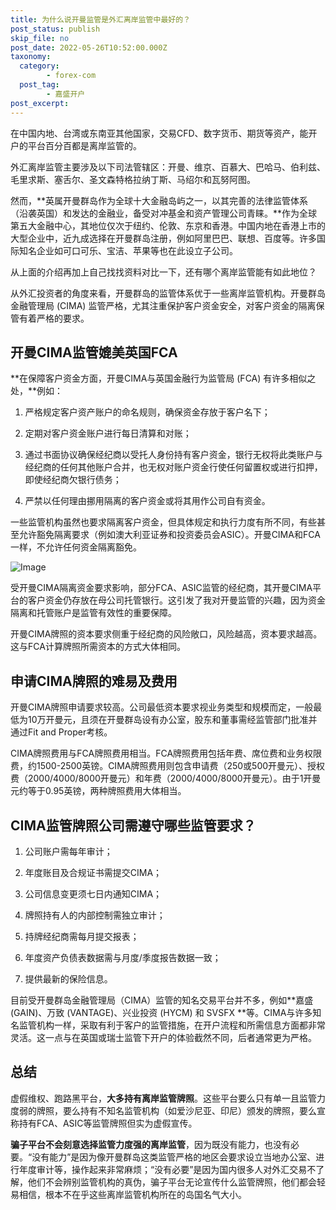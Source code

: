 ```yaml
---
title: 为什么说开曼监管是外汇离岸监管中最好的？
post_status: publish
skip_file: no
post_date: 2022-05-26T10:52:00.000Z
taxonomy:
  category:
        - forex-com
  post_tag:
        - 嘉盛开户
post_excerpt: 
---
```

在中国内地、台湾或东南亚其他国家，交易CFD、数字货币、期货等资产，能开户的平台百分百都是离岸监管的。

外汇离岸监管主要涉及以下司法管辖区：开曼、维京、百慕大、巴哈马、伯利兹、毛里求斯、塞舌尔、圣文森特格拉纳丁斯、马绍尔和瓦努阿图。

然而，**英属开曼群岛作为全球十大金融岛屿之一，以其完善的法律监管体系（沿袭英国）和发达的金融业，备受对冲基金和资产管理公司青睐。**作为全球第五大金融中心，其地位仅次于纽约、伦敦、东京和香港。中国内地在香港上市的大型企业中，近九成选择在开曼群岛注册，例如阿里巴巴、联想、百度等。许多国际知名企业如可口可乐、宝洁、苹果等也在此设立子公司。

从上面的介绍再加上自己找找资料对比一下，还有哪个离岸监管能有如此地位？

从外汇投资者的角度来看，开曼群岛的监管体系优于一些离岸监管机构。开曼群岛金融管理局 (CIMA) 监管严格，尤其注重保护客户资金安全，对客户资金的隔离保管有着严格的要求。

## 开曼CIMA监管媲美英国FCA

**在保障客户资金方面，开曼CIMA与英国金融行为监管局 (FCA) 有许多相似之处，**例如：

1. 严格规定客户资产账户的命名规则，确保资金存放于客户名下；

1. 定期对客户资金账户进行每日清算和对账；

1. 通过书面协议确保经纪商以受托人身份持有客户资金，银行无权将此类账户与经纪商的任何其他账户合并，也无权对账户资金行使任何留置权或进行扣押，即使经纪商欠银行债务；

1. 严禁以任何理由挪用隔离的客户资金或将其用作公司自有资金。

一些监管机构虽然也要求隔离客户资金，但具体规定和执行力度有所不同，有些甚至允许豁免隔离要求（例如澳大利亚证券和投资委员会ASIC）。开曼CIMA和FCA一样，不允许任何资金隔离豁免。

![Image](https://prod-files-secure.s3.us-west-2.amazonaws.com/39ed1227-6d7d-4570-be36-9ccd4a2c4241/bd849744-3fcb-4a37-8312-357962c8f065/image.png?X-Amz-Algorithm=AWS4-HMAC-SHA256&X-Amz-Content-Sha256=UNSIGNED-PAYLOAD&X-Amz-Credential=ASIAZI2LB466XQNGFGVV%2F20250715%2Fus-west-2%2Fs3%2Faws4_request&X-Amz-Date=20250715T101353Z&X-Amz-Expires=3600&X-Amz-Security-Token=IQoJb3JpZ2luX2VjECoaCXVzLXdlc3QtMiJIMEYCIQCVxhpvfgbglZAhGfDbmzO63b6hPoeecN52%2FG%2FxtNF1zAIhANqWC0aNZESLRCFujjko%2FwYI8ExHXrO8KRDsEzlyrWycKv8DCEMQABoMNjM3NDIzMTgzODA1IgysCfaquHk8fPfDbtYq3ANHj48AlIgLllVu1S6l0IyYDbrIIgA2Ox6vV5wnZOox4NI7ObCoSgX48X%2B2DzH%2FtVIhDJry%2FO4VljcPc%2BfA9cB4ywG02IHb4fa4a3MIFOXXIYGw9AnlzI9jOyc7wQqWPutdRY98AhBXtS8cgGE6UYBMpAfzkU0vZNTnOnJkeBPBy%2BXfc8TdJVyJAJ1qzLpNkd8PIHUI8shOn3%2FU9GVFvSre8k71BC43KOaiEY14wNmMchSQCmD574qCMKiaTZ5cVK%2BXR35GnI5IVVzluze818Wva5iJCvdWwG7S8O1RXI0bTEI4cHzm1LRL9p%2FoWJA9U%2FTBiZjhinsCNqkKu%2FU49psKxlLn%2BkaLmeB0NBgSyBctqduQfFH0V1iNEVvbsdXkpa0I%2BqxUeEEdjwnaFoLUqsI2Vxi9ok6nJAbkLU%2B2RS%2BQbC1kHE7tjHCShMbELWQmZo7XoEgaPNuZcEqKNwul%2FV%2BVmIsngixskRXwaO7aQjxaaQkIqcFfRVmmnpQoEfd6vtDc0c7ggpffzeaZ1fBNsWoy3cFCnTAmaM3PM4vSksSgdEIO3chJzx3dD1zbseElAUoFr4yvkQmGVfv%2BxEkurekL8ADyiu8QqFrcvGlDiOCzY%2BLvBKKjUNEiBXET6jDhvtjDBjqkAbZwfSluxAyG%2FcGipTBe9J%2F9%2FiW1JRSzc6Q9ffg%2B7eia%2BJPGTFWQ99prmFqJ9HeusEgB3aLiEqdpZ2XHvjrZMQ4sw7zVthAGmWh%2Fr24pkinN9KooLN%2B2TA7iTjR5U5Yk3uc1FTS%2F1NzqvDuJtn%2Fs92Eqz1ZpWDMxUOZOrxzZ4YSOdn0ron%2F3%2FNDxU53XnLy2XSX3EkmKpGpLwjyx%2FqkOia8ntlhy&X-Amz-Signature=964f17f1842657e31698e3c9e4e4f31aa11591f4b89cdbfe0a318f780df2c8a3&X-Amz-SignedHeaders=host&x-amz-checksum-mode=ENABLED&x-id=GetObject)

受开曼CIMA隔离资金要求影响，部分FCA、ASIC监管的经纪商，其开曼CIMA平台的客户资金仍存放在母公司托管银行。这引发了我对开曼监管的兴趣，因为资金隔离和托管账户是监管有效性的重要保障。

开曼CIMA牌照的资本要求侧重于经纪商的风险敞口，风险越高，资本要求越高。这与FCA计算牌照所需资本的方式大体相同。

## **申请CIMA牌照的难易及费用**

开曼CIMA牌照申请要求较高。公司最低资本要求视业务类型和规模而定，一般最低为10万开曼元，且须在开曼群岛设有办公室，股东和董事需经监管部门批准并通过Fit and Proper考核。

CIMA牌照费用与FCA牌照费用相当。FCA牌照费用包括年费、席位费和业务权限费，约1500-2500英镑。CIMA牌照费用则包含申请费（250或500开曼元）、授权费（2000/4000/8000开曼元）和年费（2000/4000/8000开曼元）。由于1开曼元约等于0.95英镑，两种牌照费用大体相当。

## CIMA监管牌照公司需遵守哪些监管要求？

1. 公司账户需每年审计；

1. 年度账目及合规证书需提交CIMA；

1. 公司信息变更须七日内通知CIMA；

1. 牌照持有人的内部控制需独立审计；

1. 持牌经纪商需每月提交报表；

1. 年度资产负债表数据需与月度/季度报告数据一致；

1. 提供最新的保险信息。

目前受开曼群岛金融管理局（CIMA）监管的知名交易平台并不多，例如**嘉盛 (GAIN)、万致 (VANTAGE)、兴业投资 (HYCM) 和 SVSFX **等。CIMA与许多知名监管机构一样，采取有利于客户的监管措施，在开户流程和所需信息方面都非常灵活。这一点与在英国或瑞士监管下开户的体验截然不同，后者通常更为严格。

## 总结

虚假维权、跑路黑平台，**大多持有离岸监管牌照**。这些平台要么只有单一且监管力度弱的牌照，要么持有不知名监管机构（如爱沙尼亚、印尼）颁发的牌照，要么宣称持有FCA、ASIC等监管牌照但实为虚假宣传。

**骗子平台不会刻意选择监管力度强的离岸监管**，因为既没有能力，也没有必要。“没有能力”是因为像开曼群岛这类监管严格的地区会要求设立当地办公室、进行年度审计等，操作起来非常麻烦；“没有必要”是因为国内很多人对外汇交易不了解，他们不会辨别监管机构的真伪，骗子平台无论宣传什么监管牌照，他们都会轻易相信，根本不在乎这些离岸监管机构所在的岛国名气大小。
